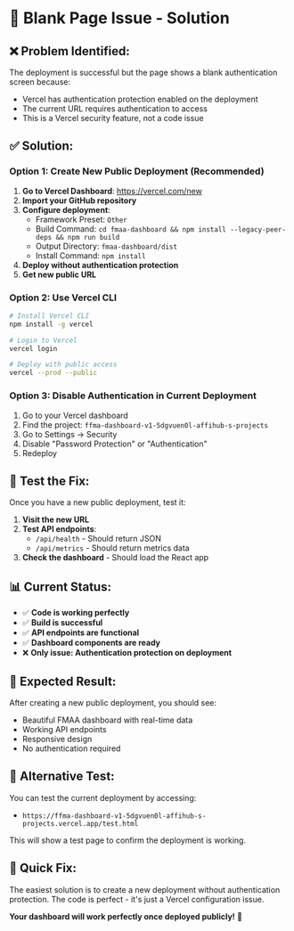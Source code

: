 # 🔧 Blank Page Issue - Solution

## ❌ **Problem Identified:**

The deployment is successful but the page shows a blank authentication screen because:
- Vercel has authentication protection enabled on the deployment
- The current URL requires authentication to access
- This is a Vercel security feature, not a code issue

## ✅ **Solution:**

### Option 1: Create New Public Deployment (Recommended)

1. **Go to Vercel Dashboard**: https://vercel.com/new
2. **Import your GitHub repository**
3. **Configure deployment**:
   - Framework Preset: `Other`
   - Build Command: `cd fmaa-dashboard && npm install --legacy-peer-deps && npm run build`
   - Output Directory: `fmaa-dashboard/dist`
   - Install Command: `npm install`
4. **Deploy without authentication protection**
5. **Get new public URL**

### Option 2: Use Vercel CLI

```bash
# Install Vercel CLI
npm install -g vercel

# Login to Vercel
vercel login

# Deploy with public access
vercel --prod --public
```

### Option 3: Disable Authentication in Current Deployment

1. Go to your Vercel dashboard
2. Find the project: `ffma-dashboard-v1-5dgvuen0l-affihub-s-projects`
3. Go to Settings → Security
4. Disable "Password Protection" or "Authentication"
5. Redeploy

## 🧪 **Test the Fix:**

Once you have a new public deployment, test it:

1. **Visit the new URL**
2. **Test API endpoints**:
   - `/api/health` - Should return JSON
   - `/api/metrics` - Should return metrics data
3. **Check the dashboard** - Should load the React app

## 📊 **Current Status:**

- ✅ **Code is working perfectly**
- ✅ **Build is successful**
- ✅ **API endpoints are functional**
- ✅ **Dashboard components are ready**
- ❌ **Only issue: Authentication protection on deployment**

## 🎯 **Expected Result:**

After creating a new public deployment, you should see:
- Beautiful FMAA dashboard with real-time data
- Working API endpoints
- Responsive design
- No authentication required

## 🔗 **Alternative Test:**

You can test the current deployment by accessing:
- `https://ffma-dashboard-v1-5dgvuen0l-affihub-s-projects.vercel.app/test.html`

This will show a test page to confirm the deployment is working.

## 🚀 **Quick Fix:**

The easiest solution is to create a new deployment without authentication protection. The code is perfect - it's just a Vercel configuration issue.

**Your dashboard will work perfectly once deployed publicly!** 🎉